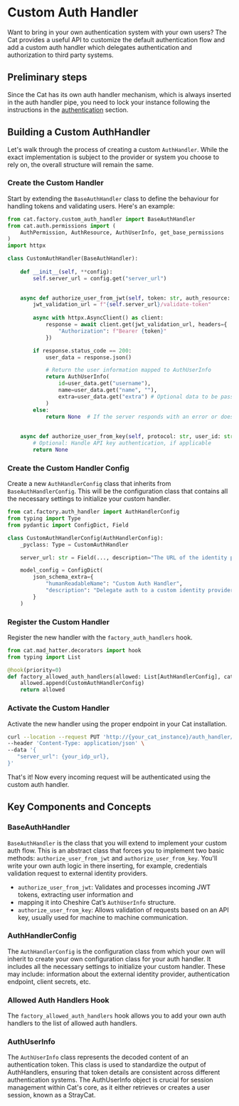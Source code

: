 # Custom Auth Handler

Want to bring in your own authentication system with your own users? The Cat provides a useful API to
customize the default authentication flow and add a custom auth handler which delegates authentication and authorization
to third party systems.

## Preliminary steps

Since the Cat has its own auth handler mechanism, which is always inserted in the auth handler pipe, you need to lock
your instance following the instructions in the [authentication](authentication.md) section.

## Building a Custom AuthHandler

Let's walk through the process of creating a custom `AuthHandler`. While the exact implementation is subject to the
provider or system you choose to rely on, the overall structure will remain the same.

### Create the Custom Handler 

Start by extending the `BaseAuthHandler` class to define the behaviour for handling
tokens and validating users. Here's an example:

```python
from cat.factory.custom_auth_handler import BaseAuthHandler
from cat.auth.permissions import (
    AuthPermission, AuthResource, AuthUserInfo, get_base_permissions
)
import httpx

class CustomAuthHandler(BaseAuthHandler):
    
    def __init__(self, **config):
        self.server_url = config.get("server_url")

    
    async def authorize_user_from_jwt(self, token: str, auth_resource: str, auth_permission: str):
        jwt_validation_url = f"{self.server_url}/validate-token"
        
        async with httpx.AsyncClient() as client:
            response = await client.get(jwt_validation_url, headers={
                "Authorization": f"Bearer {token}"
            })

        if response.status_code == 200:
            user_data = response.json()

            # Return the user information mapped to AuthUserInfo
            return AuthUserInfo(
                id=user_data.get("username"),
                name=user_data.get("name", ""),
                extra=user_data.get("extra") # Optional data to be passed to the Cat
            )
        else:
            return None  # If the server responds with an error or doesn't respond at all
        
        
    async def authorize_user_from_key(self, protocol: str, user_id: str, api_key: str, auth_resource, auth_permission):
        # Optional: Handle API key authentication, if applicable
        return None

```

### Create the Custom Handler Config 

Create a new `AuthHandlerConfig` class that inherits from `BaseAuthHandlerConfig`.
This will be the configuration class that contains all the necessary settings to initialize your custom handler.

```python
from cat.factory.auth_handler import AuthHandlerConfig
from typing import Type
from pydantic import ConfigDict, Field

class CustomAuthHandlerConfig(AuthHandlerConfig):
    _pyclass: Type = CustomAuthHandler

    server_url: str = Field(..., description="The URL of the identity provider")

    model_config = ConfigDict(
        json_schema_extra={
            "humanReadableName": "Custom Auth Handler",
            "description": "Delegate auth to a custom identity provider."
        }
    )

```

### Register the Custom Handler

Register the new handler with the `factory_auth_handlers` hook.

```python
from cat.mad_hatter.decorators import hook
from typing import List

@hook(priority=0)
def factory_allowed_auth_handlers(allowed: List[AuthHandlerConfig], cat) -> List:
    allowed.append(CustomAuthHandlerConfig)
    return allowed

```

### Activate the Custom Handler

Activate the new handler using the proper endpoint in your Cat installation.

```bash
curl --location --request PUT 'http://{your_cat_instance}/auth_handler/settings/CustomAuthHandlerConfig' \
--header 'Content-Type: application/json' \
--data '{
   "server_url": {your_idp_url},
}'
```

That's it! Now every incoming request will be authenticated using the custom auth handler.

## Key Components and Concepts

### BaseAuthHandler

`BaseAuthHandler` is the class that you will extend to implement your custom auth flow. This is an abstract class that
forces you to implement two basic methods: `authorize_user_from_jwt` and `authorize_user_from_key`. You'll write your
own auth logic in there inserting, for example, credentials validation request to external identity providers.

- `authorize_user_from_jwt`: Validates and processes incoming JWT tokens, extracting user information and 
- mapping it into Cheshire Cat’s `AuthUserInfo` structure. 
- `authorize_user_from_key`: Allows validation of requests based on an API key, usually used for machine to machine communication.

### AuthHandlerConfig

The `AuthHandlerConfig` is the configuration class from which your own will inherit to create your own configuration
class for your auth handler. It includes all the necessary settings to initialize your custom handler.
These may include: information about the external identity provider, authentication endpoint, client secrets, etc.

### Allowed Auth Handlers Hook

The `factory_allowed_auth_handlers` hook allows you to add your own auth handlers to the list of allowed auth handlers.

### AuthUserInfo

The `AuthUserInfo` class represents the decoded content of an authentication token. This class is used to standardize the 
output of AuthHandlers, ensuring that token details are consistent across different authentication systems. 
The AuthUserInfo object is crucial for session management within Cat's core, as it either retrieves or creates a user 
session, known as a StrayCat. 